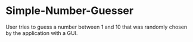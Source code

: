 # Simple-Number-Guesser
User tries to guess a number between 1 and 10 that was randomly chosen by the application with a GUI.
